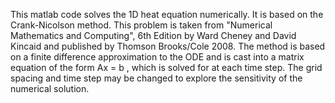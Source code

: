 This matlab code solves the 1D heat equation numerically. It is based on the Crank-Nicolson method. This problem is taken
from "Numerical Mathematics and Computing", 6th Edition by Ward Cheney and David Kincaid and published by Thomson Brooks/Cole
2008. The method is based on a finite difference approximation to the ODE and is cast into a matrix equation of the form Ax = b
, which is solved for at each time step. The grid spacing and time step may be changed to explore the sensitivity of the
numerical solution.
